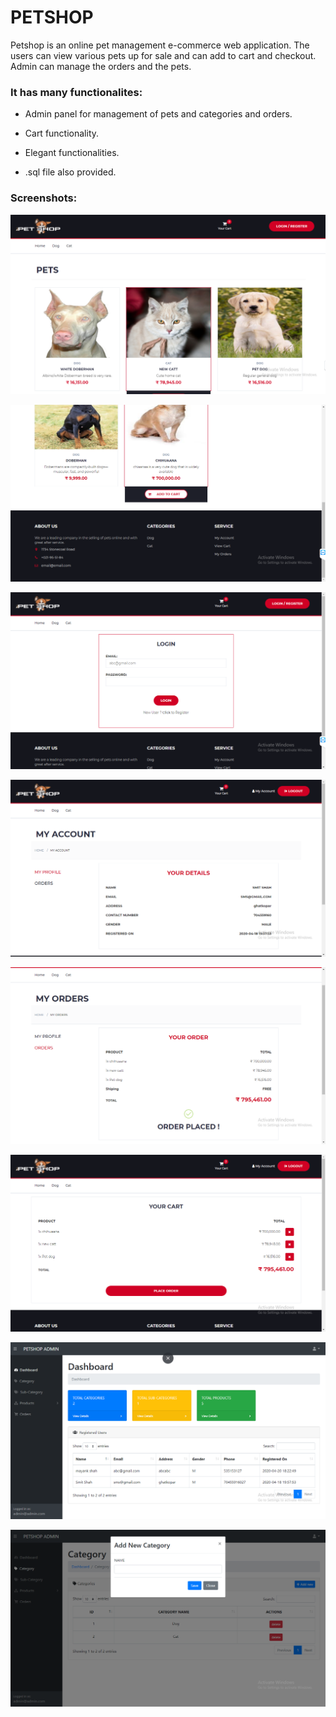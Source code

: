 # PETSHOP 

Petshop is an online pet management e-commerce web application. The users can view various pets up for sale and can add to cart and checkout. Admin can manage the orders and the pets.


### It has many functionalites:

* Admin panel for management of pets and categories and orders.

* Cart functionality.

* Elegant functionalities.

* .sql file also provided.


### Screenshots:
![Home Page](./Screenshots/HomePage.png)

![Home Page1](./Screenshots/HomePage1.png)

![Login Page](./Screenshots/login_page.png)

![My Account](./Screenshots/my_account.png)

![My Orders](./Screenshots/my_orders.png)

![Your Cart.](./Screenshots/Your_Cart.png)

![Admin Dashboard](./Screenshots/admin_dashboard.png)

![Admin Add New Category](./Screenshots/admin_add_new_category.png)

